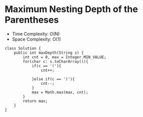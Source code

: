 # Maximum Nesting Depth of the Parentheses

- Time Complexity: O(N)
- Space Complexity: O(1)

```
class Solution {
    public int maxDepth(String s) {
        int cnt = 0, max = Integer.MIN_VALUE;
        for(char c: s.toCharArray()){
            if(c == '('){
                cnt++;

            }else if(c == ')'){
                cnt--;
            }
            max = Math.max(max, cnt);
        }
        return max;
    }
}
```
